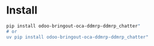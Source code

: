 # Install

```bash
pip install odoo-bringout-oca-ddmrp-ddmrp_chatter"
# or
uv pip install odoo-bringout-oca-ddmrp-ddmrp_chatter"
```
